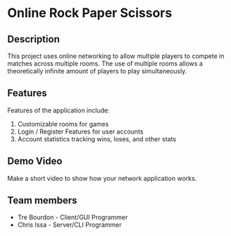 # Online Rock Paper Scissors

## Description


This project uses online networking to allow multiple players to compete in matches across multiple rooms.
The use of multiple rooms allows a theoretically infinite amount of players to play simultaneously.

## Features 
Features of the application include:
1. Customizable rooms for games
2. Login / Register Features for user accounts
3. Account statistics tracking wins, loses, and other stats

## Demo Video 
Make a short video to show how your network application works.

## Team members

* Tre Bourdon - Client/GUI Programmer
* Chris Issa  - Server/CLI Programmer
